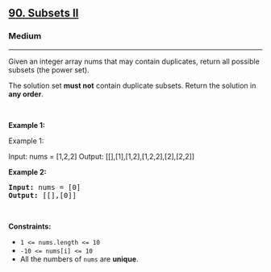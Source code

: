 <h2><a href="https://leetcode.com/problems/subsets-ii/">90. Subsets II</a></h2><h3>Medium</h3><hr><p>Given an integer array nums that may contain duplicates, return all possible subsets (the power set).

<p>The solution set <strong>must not</strong> contain duplicate subsets. Return the solution in <strong>any order</strong>.</p>

<p>&nbsp;</p>
<p><strong class="example">Example 1:</strong></p>
Example 1:

Input: nums = [1,2,2]
Output: [[],[1],[1,2],[1,2,2],[2],[2,2]]

<p><strong class="example">Example 2:</strong></p>

<pre>
<strong>Input:</strong> nums = [0]
<strong>Output:</strong> [[],[0]]
</pre>

<p>&nbsp;</p>
<p><strong>Constraints:</strong></p>

<ul>
	<li><code>1 &lt;= nums.length &lt;= 10</code></li>
	<li><code>-10 &lt;= nums[i] &lt;= 10</code></li>
	<li>All the numbers of&nbsp;<code>nums</code> are <strong>unique</strong>.</li>
</ul>

